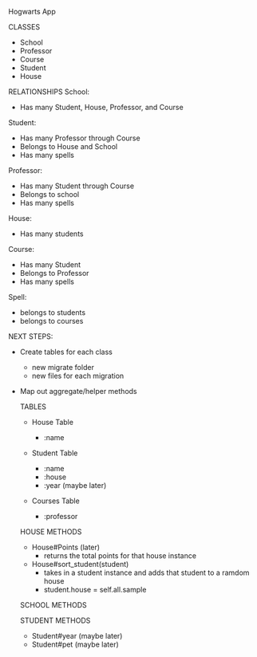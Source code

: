 Hogwarts App

CLASSES
- School
- Professor
- Course
- Student
- House

RELATIONSHIPS
School:
- Has many Student, House, Professor, and Course

Student:
- Has many Professor through Course
- Belongs to House and School
- Has many spells

Professor:
- Has many Student through Course
- Belongs to school
- Has many spells

House:
- Has many students

Course:
- Has many Student
- Belongs to Professor
- Has many spells

Spell:
- belongs to students
- belongs to courses


NEXT STEPS:
- Create tables for each class
    - new migrate folder
    - new files for each migration
- Map out aggregate/helper methods


    TABLES
    - House Table
        - :name

    - Student Table
        - :name
        - :house
        - :year (maybe later)

    - Courses Table
        - :professor
    

    HOUSE METHODS
    <!-- - House#students
        - returns an array of all students in that house instance
    - House#School
        - returns the school that that house belongs to -->
    - House#Points (later)
        - returns the total points for that house instance
    - House#sort_student(student)
        - takes in a student instance and adds that student to a ramdom house
        - student.house = self.all.sample

    SCHOOL METHODS
    <!-- - School#Houses
        - returns an array of all houses that belong to the school
    - School#Students
        returns an array of all students in that school
    - School#Professors
        - returns an array of all professors that work at the school
    - School#Courses
        - returns an array of all courses offered at the school -->

    STUDENT METHODS
    <!-- - Student#House
        - returns the house that the student belongs to
    - Student#School
        - returns the school that the student belongs to
    - Student#Courses
        - returns an array of all courses that the student attends -->

    - Student#year (maybe later)
     - Student#pet (maybe later)




    






